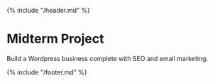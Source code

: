 {% include "/header.md" %}

# Midterm Project  

Build a Wordpress business complete with SEO and email marketing.



{% include "/footer.md" %}
